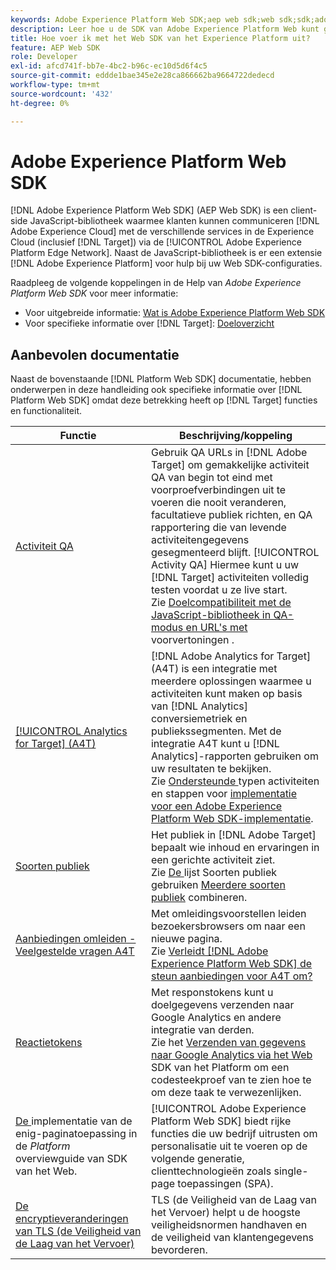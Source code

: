 ```yaml
---
keywords: Adobe Experience Platform Web SDK;aep web sdk;web sdk;sdk;adobe Experience cloud;platform edge network;adobe Experience platform edge network;edge network;aep edge network
description: Leer hoe u de SDK van Adobe Experience Platform Web kunt gebruiken om via het AEP Edge Network te communiceren met de verschillende services in de Adobe Experience Cloud.
title: Hoe voer ik met het Web SDK van het Experience Platform uit?
feature: AEP Web SDK
role: Developer
exl-id: afcd741f-bb7e-4bc2-b96c-ec10d5d6f4c5
source-git-commit: eddde1bae345e2e28ca866662ba9664722dedecd
workflow-type: tm+mt
source-wordcount: '432'
ht-degree: 0%

---
```


# Adobe Experience Platform Web SDK

[!DNL Adobe Experience Platform Web SDK] (AEP Web SDK) is een client-side JavaScript-bibliotheek waarmee klanten kunnen communiceren  [!DNL Adobe Experience Cloud] met de verschillende services in de Experience Cloud (inclusief  [!DNL Target]) via de  [!UICONTROL Adobe Experience Platform Edge Network]. Naast de JavaScript-bibliotheek is er een extensie [!DNL Adobe Experience Platform] voor hulp bij uw Web SDK-configuraties.

Raadpleeg de volgende koppelingen in de Help van *Adobe Experience Platform Web SDK* voor meer informatie:

* Voor uitgebreide informatie: [Wat is Adobe Experience Platform Web SDK](https://experienceleague.adobe.com/docs/experience-platform/edge/home.html)
* Voor specifieke informatie over [!DNL Target]: [Doeloverzicht](https://experienceleague.adobe.com/docs/experience-platform/edge/personalization/adobe-target/target-overview.html)

## Aanbevolen documentatie

Naast de bovenstaande [!DNL Platform Web SDK] documentatie, hebben onderwerpen in deze handleiding ook specifieke informatie over [!DNL Platform Web SDK] omdat deze betrekking heeft op [!DNL Target] functies en functionaliteit.

| Functie | Beschrijving/koppeling |
| --- | --- |
| [Activiteit QA](/help/c-activities/c-activity-qa/activity-qa.md) | Gebruik QA URLs in [!DNL Adobe Target] om gemakkelijke activiteit QA van begin tot eind met voorproefverbindingen uit te voeren die nooit veranderen, facultatieve publiek richten, en QA rapportering die van levende activiteitengegevens gesegmenteerd blijft. [!UICONTROL Activity QA] Hiermee kunt u uw  [!DNL Target] activiteiten volledig testen voordat u ze live start.<br>Zie  [Doelcompatibiliteit met de JavaScript-bibliotheek in QA-modus en URL&#39;s met ](/help/c-activities/c-activity-qa/activity-qa.md#compatibility) voorvertoningen [ ](/help/c-activities/c-activity-qa/activity-qa.md#preview). |
| [[!UICONTROL Analytics for Target] (A4T)](/help/c-integrating-target-with-mac/a4t/a4t.md) | [!DNL Adobe Analytics for Target] (A4T) is een integratie met meerdere oplossingen waarmee u activiteiten kunt maken op basis van  [!DNL Analytics] conversiemetriek en publiekssegmenten. Met de integratie A4T kunt u [!DNL Analytics]-rapporten gebruiken om uw resultaten te bekijken.<br>Zie  [Ondersteunde ](/help/c-integrating-target-with-mac/a4t/a4t.md#section_F487896214BF4803AF78C552EF1669AA) typen activiteiten en stappen voor  [implementatie voor een Adobe Experience Platform Web SDK-implementatie](/help/c-integrating-target-with-mac/a4t/a4timplementation.md#platform). |
| [Soorten publiek](/help/c-target/target.md) | Het publiek in [!DNL Adobe Target] bepaalt wie inhoud en ervaringen in een gerichte activiteit ziet.<br>Zie  [De ](/help/c-target/c-audiences/audiences.md#use-list) lijst Soorten publiek gebruiken  [Meerdere soorten publiek](/help/c-target/combining-multiple-audiences.md) combineren. |
| [Aanbiedingen omleiden - Veelgestelde vragen A4T](/help/c-integrating-target-with-mac/a4t/r-a4t-faq/a4t-faq-redirect-offers.md) | Met omleidingsvoorstellen leiden bezoekersbrowsers om naar een nieuwe pagina.<br>Zie  [Verleidt  [!DNL Adobe Experience Platform Web SDK] de steun aanbiedingen voor A4T om?](/help/c-integrating-target-with-mac/a4t/r-a4t-faq/a4t-faq-redirect-offers.md#platform) |
| [Reactietokens](/help/administrating-target/response-tokens.md) | Met responstokens kunt u doelgegevens verzenden naar Google Analytics en andere integratie van derden.<br>Zie het  [Verzenden van gegevens naar Google Analytics via het Web ](/help/administrating-target/response-tokens.md#platform-web-sdk) SDK van het Platform om een codesteekproef van te zien hoe te om deze taak te verwezenlijken. |
| [De ](https://experienceleague.adobe.com/docs/experience-platform/edge/personalization/adobe-target/spa-implementation.html?lang=en) implementatie van de enig-paginatoepassing in de  *Platform* overviewguide van SDK van het Web. | [!UICONTROL Adobe Experience Platform Web SDK] biedt rijke functies die uw bedrijf uitrusten om personalisatie uit te voeren op de volgende generatie, clienttechnologieën zoals single-page toepassingen (SPA). |
| [De encryptieveranderingen van TLS (de Veiligheid van de Laag van het Vervoer)](/help/c-implementing-target/c-considerations-before-you-implement-target/tls-transport-layer-security-encryption.md) | TLS (de Veiligheid van de Laag van het Vervoer) helpt u de hoogste veiligheidsnormen handhaven en de veiligheid van klantengegevens bevorderen. |
